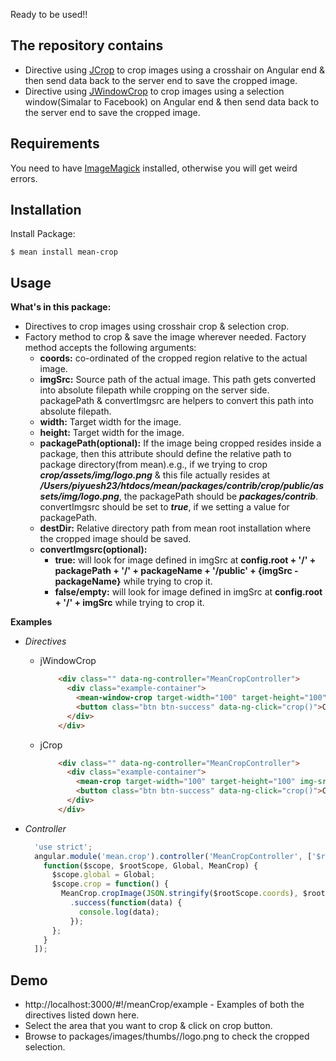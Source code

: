 Ready to be used!!

## The repository contains
* Directive using [JCrop](https://github.com/tapmodo/Jcrop) to crop images using a crosshair on Angular end & then send data back to the server end to save the cropped image.
* Directive using [JWindowCrop](https://github.com/tybro0103/jWindowCrop) to crop images using a selection window(Simalar to Facebook) on Angular end & then send data back to the server end to save the cropped image.

## Requirements

You need to have [ImageMagick](http://www.imagemagick.org/) installed, otherwise you will get weird errors.

## Installation

  Install Package:

    $ mean install mean-crop

## Usage

  **What's in this package:**

 * Directives to crop images using crosshair crop & selection crop.
 * Factory method to crop & save the image wherever needed. Factory method accepts the following arguments:
    * **coords:** co-ordinated of the cropped region relative to the actual image.
    * **imgSrc:** Source path of the actual image. This path gets converted into absolute filepath while cropping on the server side. packagePath & convertImgsrc are helpers to convert this path into absolute filepath.
    * **width:** Target width for the image.
    * **height:** Target width for the image.
    * **packagePath(optional):** If the image being cropped resides inside a package, then this attribute should define the relative path to package directory(from mean).e.g., if we trying to crop ***crop/assets/img/logo.png*** & this file actually resides at ***/Users/piyuesh23/htdocs/mean/packages/contrib/crop/public/assets/img/logo.png***, the packagePath should be ***packages/contrib***. convertImgsrc should be set to ***true***, if we setting a value for packagePath.
    * **destDir:** Relative directory path from mean root installation where the cropped image should be saved.
    * **convertImgsrc(optional):**
       * **true:** will look for image defined in imgSrc at **config.root + '/' + packagePath + '/' + packageName + '/public' + {imgSrc - packageName}** while trying to crop it.
       * **false/empty:** will look for image defined in imgSrc at **config.root + '/' + imgSrc** while trying to crop it.

**Examples**

* *Directives*

  * jWindowCrop

    ```HTML
        <div class="" data-ng-controller="MeanCropController">
          <div class="example-container">
            <mean-window-crop target-width="100" target-height="100" img-src="'crop/assets/img/logo.png'" dest-dir="'packages/images/thumbs'" package-path="'packages/contrib'" convert-imgsrc="true"></mean-window-crop>
            <button class="btn btn-success" data-ng-click="crop()">Crop</button>
          </div>
        </div>
    ```

  * jCrop

    ```HTML
        <div class="" data-ng-controller="MeanCropController">
          <div class="example-container">
            <mean-crop target-width="100" target-height="100" img-src="'crop/assets/img/logo.png'" dest-dir="'packages/images/thumbs'" package-path="'packages/contrib'" convert-imgsrc="true"></mean-crop>
            <button class="btn btn-success" data-ng-click="crop()">Crop</button>
          </div>
        </div>
    ```

* *Controller*

    ```javascript
      'use strict';
      angular.module('mean.crop').controller('MeanCropController', ['$rootScope', '$rootScope', 'Global', 'MeanCrop',
        function($scope, $rootScope, Global, MeanCrop) {
          $scope.global = Global;
          $scope.crop = function() {
            MeanCrop.cropImage(JSON.stringify($rootScope.coords), $rootScope.imgSrc, $rootScope.targetWidth, $rootScope.targetHeight, $rootScope.packagePath, $rootScope.convertImgsrc, $rootScope.destDir)
              .success(function(data) {
                console.log(data);
              });
          };
        }
      ]);
    ```

## Demo

  * http://localhost:3000/#!/meanCrop/example - Examples of both the directives listed down here.
  * Select the area that you want to crop & click on crop button.
  * Browse to packages/images/thumbs/<image-resolution>/logo.png to check the cropped selection.
